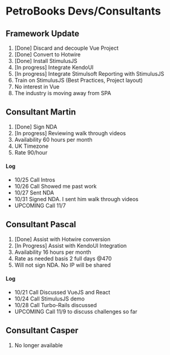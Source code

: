 # PetroBooks Devs/Consultants

## Framework Update
1. [Done] Discard and decouple Vue Project
2. [Done] Convert to Hotwire 
3. [Done] Install StimulusJS
4. [In progress] Integrate KendoUI
5. [In progress] Integrate Stimulsoft Reporting with StimulusJS
6. Train on StimulusJS (Best Practices, Project layout)
7. No interest in Vue
8. The industry is moving away from SPA

## Consultant Martin
1. [Done] Sign NDA
2. [In progress] Reviewing walk through videos
3. Availability 60 hours per month
4. UK Timezone
5. Rate 90/hour
#### Log
- 10/25 Call Intros
- 10/26 Call Showed me past work
- 10/27 Sent NDA
- 10/31 Signed NDA. I sent him walk through videos
- UPCOMING Call 11/7


## Consultant Pascal
1. [Done] Assist with Hotwire conversion 
2. [In Progress] Assist with KendoUI Integration
3. Availability 16 hours per month
4. Rate as needed basis 2 full days @470
5. Will not sign NDA. No IP will be shared

#### Log
- 10/21 Call Discussed VueJS and React
- 10/24 Call StimulusJS demo
- 10/28 Call Turbo-Rails discussed
- UPCOMING Call 11/9 to discuss challenges so far

## Consultant Casper
1. No longer available 

